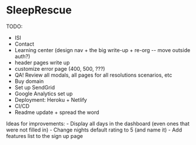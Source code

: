 # SleepRescue

TODO:
- ISI
- Contact
- Learning center (design nav + the big write-up + re-org -- move outside auth?)
- header pages write up
- customize error page (400, 500, ???)
- QA! Review all modals, all pages for all resolutions scenarios, etc
- Buy domain
- Set up SendGrid
- Google Analytics set up
- Deployment: Heroku + Netlify
- CI/CD
- Readme update + spread the word

Ideas for improvements:
    - Display all days in the dashboard (even ones that were not filled in)
    - Change nights default rating to 5 (and name it)
    - Add features list to the sign up page
